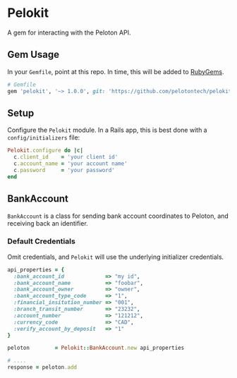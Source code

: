 # Pelokit

A gem for interacting with the Peloton API.

## Gem Usage
In your `Gemfile`, point at this repo. In time, this will be added to [RubyGems](https://rubygems.org).

```ruby
# Gemfile
gem 'pelokit', '~> 1.0.0', git: 'https://github.com/pelotontech/pelokit.git'
```

## Setup

Configure the `Pelokit` module. In a Rails app, this is best done with a `config/initializers` file:

```ruby
Pelokit.configure do |c|
  c.client_id    = 'your client id'
  c.account_name = 'your account name'
  c.password     = 'your password'
end
```

## BankAccount
`BankAccount` is a class for sending bank account coordinates to Peloton, and receiving back an identifier.

### Default Credentials
Omit credentials, and `Pelokit` will use the underlying initializer credentials.

```ruby
api_properties = {
  :bank_account_id             => "my id",
  :bank_account_name           => "foobar",
  :bank_account_owner          => "owner",
  :bank_account_type_code      => "1",
  :financial_insitution_number => "001",
  :branch_transit_number       => "23232",
  :account_number              => "121212",
  :currency_code               => "CAD",
  :verify_account_by_deposit   => "1"
}

peloton        = Pelokit::BankAccount.new api_properties

# ....
response = peloton.add
```
